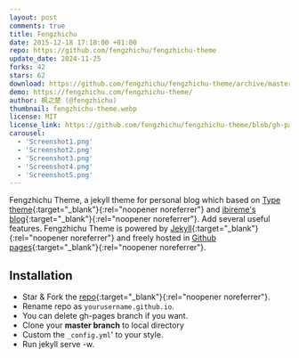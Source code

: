 ```yaml
---
layout: post
comments: true
title: Fengzhichu
date: 2015-12-18 17:10:00 +01:00
repo: https://github.com/fengzhichu/fengzhichu-theme
update_date: 2024-11-25
forks: 42
stars: 62
download: https://github.com/fengzhichu/fengzhichu-theme/archive/master.zip
demo: https://fengzhichu.com/fengzhichu-theme/
author: 枫之楚 (@fengzhichu)
thumbnail: fengzhichu-theme.webp
license: MIT
license_link: https://github.com/fengzhichu/fengzhichu-theme/blob/gh-pages/LICENSE
carousel: 
  - 'Screenshot1.png'
  - 'Screenshot2.png'
  - 'Screenshot3.png'
  - 'Screenshot4.png'
  - 'Screenshot5.png'
---
```


Fengzhichu Theme, a jekyll theme for personal blog which based on [Type theme](https://github.com/rohanchandra/type-theme){:target="_blank"}{:rel="noopener noreferrer"} and [ibireme's blog](https://blog.ibireme.com){:target="_blank"}{:rel="noopener noreferrer"}. Add several useful features. Fengzhichu Theme is powered by [Jekyll](https://jekyllrb.com/){:target="_blank"}{:rel="noopener noreferrer"} and freely hosted in [Github pages](https://pages.github.com/){:target="_blank"}{:rel="noopener noreferrer"}.

## Installation

* Star & Fork the [repo](https://github.com/fengzhichu/fengzhichu-theme){:target="_blank"}{:rel="noopener noreferrer"}.
* Rename repo as `yourusername.github.io`.
* You can delete gh-pages branch if you want.
* Clone your **master branch** to local directory
* Custom the `_config.yml`' to your style.
* Run jekyll serve -w.
